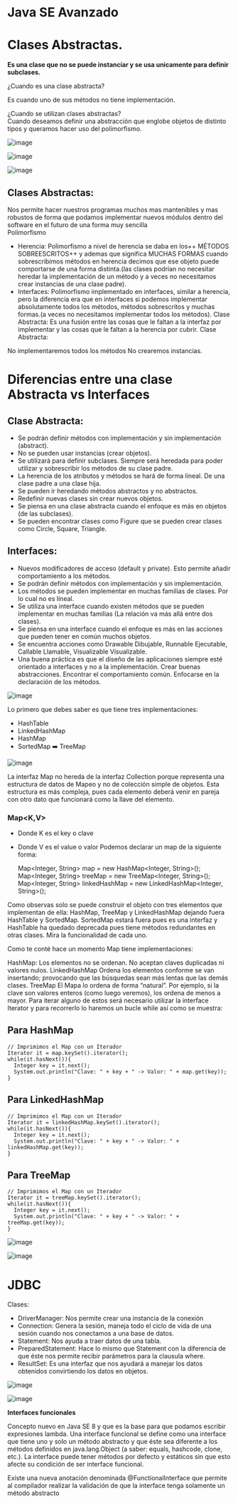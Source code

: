 # Java SE Avanzado


# Clases Abstractas.

**Es una clase que no se puede instanciar y se usa unicamente para definir subclases.**

¿Cuando es una clase abstracta?  

Es cuando uno de sus métodos no tiene implementación.  

¿Cuando se utilizan clases abstractas?  
Cuando deseamos definir una abstracción que englobe objetos de distinto tipos y queramos hacer uso del polimorfismo.

![image](https://user-images.githubusercontent.com/31891276/140630910-646220bb-5d80-4a2d-9df5-04f75e74541a.png)


![image](https://user-images.githubusercontent.com/31891276/140630934-7308652f-b9e1-4475-ac9a-27ea29f01c3d.png)


![image](https://user-images.githubusercontent.com/31891276/140630936-9a97f848-f11e-4384-b0db-d59987ff3793.png)


## Clases Abstractas: 

Nos permite hacer nuestros programas muchos mas mantenibles y mas robustos de forma que podamos implementar nuevos módulos dentro del software en el futuro de una forma muy sencilla  
Polimorfismo  

* Herencia: Polimorfismo a nivel de herencia se daba en los++ MÉTODOS SOBREESCRITOS++ y ademas que significa MUCHAS FORMAS cuando sobrescribimos métodos en herencia decimos que ese objeto puede comportarse de una forma distinta.(las clases podrían no necesitar heredar la implementación de un método y a veces no necesitamos crear instancias de una clase padre).
* Interfaces: Polimorfismo implementado en interfaces, similar a herencia, pero la diferencia era que en interfaces si podemos implementar absolutamente todos los métodos, métodos sobrescritos y muchas formas.(a veces no necesitamos implementar todos los métodos).
Clase Abstracta: Es una fusión entre las cosas que le faltan a la interfaz por implementar y las cosas que le faltan a la herencia por cubrir.
Clase Abstracta:

No implementaremos todos los métodos
No crearemos instancias.



# Diferencias entre una clase Abstracta vs Interfaces  

## Clase Abstracta:  

+ Se podrán definir métodos con implementación y sin implementación (abstract).
+ No se pueden usar instancias (crear objetos).
+ Se utilizará para definir subclases. Siempre será heredada para poder utilizar y sobrescribir los métodos de su clase padre.
+ La herencia de los atributos y métodos se hará de forma líneal. De una clase padre a una clase hija.
+ Se pueden ir heredando métodos abstractos y no abstractos.
+ Redefinir nuevas clases sin crear nuevos objetos.
+ Se piensa en una clase abstracta cuando el enfoque es más en objetos (de las subclases).
+ Se pueden encontrar clases como Figure que se pueden crear clases como Circle, Square, Triangle.

## Interfaces:

+ Nuevos modificadores de acceso (default y private). Esto permite añadir comportamiento a los métodos.
+ Se podrán definir métodos con implementación y sin implementación.
+ Los métodos se pueden implementar en muchas familias de clases. Por lo cual no es líneal.
+ Se utiliza una interface cuando existen métodos que se pueden implementar en muchas familias (La relación va más allá entre dos clases).
+ Se piensa en una interface cuando el enfoque es más en las acciones que pueden tener en común muchos objetos.
+ Se encuentra acciones como Drawable Dibujable, Runnable Ejecutable, Callable Llamable, Visualizable Visualizable.
+ Una buena práctica es que el diseño de las aplicaciones siempre esté orientado a interfaces y no a la implementación. Crear buenas abstracciones. Encontrar el comportamiento común. Enfocarse en la declaración de los métodos.


![image](https://user-images.githubusercontent.com/31891276/141701592-a8bbd943-aaf0-4264-8b2a-660af77984e6.png)


Lo primero que debes saber es que tiene tres implementaciones:

+ HashTable
+ LinkedHashMap
+ HashMap
+ SortedMap ➡️ TreeMap

![image](https://user-images.githubusercontent.com/31891276/141701621-d8a970a1-3c74-4269-b919-9f5170d40ae2.png)  


La interfaz Map no hereda de la interfaz Collection porque representa una estructura de datos de Mapeo y no de colección simple de objetos. Esta estructura es más compleja, pues cada elemento deberá venir en pareja con otro dato que funcionará como la llave del elemento.  

### Map<K,V>  

+ Donde K es el key o clave
+ Donde V es el value o valor
 Podemos declarar un map de la siguiente forma:

    Map<Integer, String> map = new HashMap<Integer, String>();
    Map<Integer, String> treeMap = new TreeMap<Integer, String>();
    Map<Integer, String> linkedHashMap = new LinkedHashMap<Integer, String>();
    
Como observas solo se puede construir el objeto con tres elementos que implementan de ella: HashMap, TreeMap y LinkedHashMap dejando fuera HashTable y SortedMap. SortedMap estará fuera pues es una interfaz y HashTable ha quedado deprecada pues tiene métodos redundantes en otras clases. Mira la funcionalidad de cada uno.  

Como te conté hace un momento Map tiene implementaciones:  

HashMap: Los elementos no se ordenan. No aceptan claves duplicadas ni valores nulos.
LinkedHashMap Ordena los elementos conforme se van insertando; provocando que las búsquedas sean más lentas que las demás clases.
TreeMap El Mapa lo ordena de forma “natural”. Por ejemplo, si la clave son valores enteros (como luego veremos), los ordena de menos a mayor.
Para iterar alguno de estos será necesario utilizar la interface Iterator y para recorrerlo lo haremos un bucle while así como se muestra:

## Para HashMap

    // Imprimimos el Map con un Iterador
    Iterator it = map.keySet().iterator();
    while(it.hasNext()){
      Integer key = it.next();
      System.out.println("Clave: " + key + " -> Valor: " + map.get(key));
    }


## Para LinkedHashMap

    // Imprimimos el Map con un Iterador
    Iterator it = linkedHashMap.keySet().iterator();
    while(it.hasNext()){
      Integer key = it.next();
      System.out.println("Clave: " + key + " -> Valor: " + linkedHashMap.get(key));
    }
    
## Para TreeMap

    // Imprimimos el Map con un Iterador
    Iterator it = treeMap.keySet().iterator();
    while(it.hasNext()){
      Integer key = it.next();
      System.out.println("Clave: " + key + " -> Valor: " + treeMap.get(key));
    }
    


![image](https://user-images.githubusercontent.com/31891276/141701787-1efd837d-8f16-4ccf-95de-b3c09e4365c2.png)


![image](https://user-images.githubusercontent.com/31891276/141702174-4cac32e5-9dfe-49bd-bc9a-0172c17fc55c.png)


# JDBC 

Clases:  
+ DriverManager: Nos permite crear una instancia de la conexión
+ Connection: Genera la sesión, maneja todo el ciclo de vida de una sesión cuando nos conectamos a una base de datos.
+ Statement: Nos ayuda a traer datos de una tabla.
+ PreparedStatement: Hace lo mismo que Statement con la diferencia de que éste nos permite recibir parámetros para la clausula where.
+ ResultSet: Es una interfaz que nos ayudará a manejar los datos obtenidos convirtiendo los datos en objetos.


![image](https://user-images.githubusercontent.com/31891276/141702531-b8f5dd35-9a1f-4b10-a20e-08cec892e5d9.png)

![image](https://user-images.githubusercontent.com/31891276/141702538-c58fd7bc-8dcd-4166-bf23-4ec18e0ddb48.png)


**Interfaces funcionales**

Concepto nuevo en Java SE 8 y que es la base para que podamos escribir expresiones lambda. Una interface funcional se define como una interface que tiene uno y solo un método abstracto y que éste sea diferente a los métodos definidos en java.lang.Object (a saber: equals, hashcode, clone, etc.). La interface puede tener métodos por defecto y estáticos sin que esto afecte su condición de ser interface funcional.  

Existe una nueva anotación denominada @FunctionalInterface que permite al compilador realizar la validación de que la interface tenga solamente un método abstracto
  
